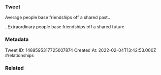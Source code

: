 ### Tweet
Average people base friendships off a shared past..

..Extraordinary people base friendships off a shared future

### Metadata
Tweet ID: 1489595317725007874
Created At: 2022-02-04T13:42:53.000Z
#relationships 

### Related

